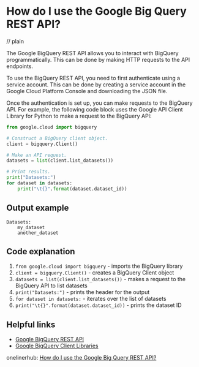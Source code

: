 # How do I use the Google Big Query REST API?
// plain

The Google BigQuery REST API allows you to interact with BigQuery programmatically. This can be done by making HTTP requests to the API endpoints.

To use the BigQuery REST API, you need to first authenticate using a service account. This can be done by creating a service account in the Google Cloud Platform Console and downloading the JSON file.

Once the authentication is set up, you can make requests to the BigQuery API. For example, the following code block uses the Google API Client Library for Python to make a request to the BigQuery API:

```python
from google.cloud import bigquery

# Construct a BigQuery client object.
client = bigquery.Client()

# Make an API request.
datasets = list(client.list_datasets())

# Print results.
print("Datasets:")
for dataset in datasets:
    print("\t{}".format(dataset.dataset_id))
```

## Output example

```
Datasets:
    my_dataset
    another_dataset
```

## Code explanation

1. `from google.cloud import bigquery` - imports the BigQuery library
2. `client = bigquery.Client()` - creates a BigQuery Client object
3. `datasets = list(client.list_datasets())` - makes a request to the BigQuery API to list datasets
4. `print("Datasets:")` - prints the header for the output
5. `for dataset in datasets:` - iterates over the list of datasets
6. `print("\t{}".format(dataset.dataset_id))` - prints the dataset ID

## Helpful links
- [Google BigQuery REST API](https://cloud.google.com/bigquery/docs/reference/rest/)
- [Google BigQuery Client Libraries](https://cloud.google.com/bigquery/docs/reference/libraries)

onelinerhub: [How do I use the Google Big Query REST API?](https://onelinerhub.com/google-big-query/how-do-i-use-the-google-big-query-rest-api)